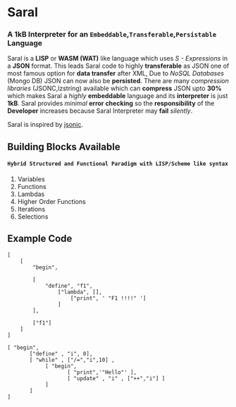 # Saral
### A 1kB Interpreter for an `Embeddable`,`Transferable`,`Persistable` Language
Saral is a **LISP** or **WASM (WAT)** like language which uses *S - Expressions* in a **JSON** format. This leads Saral code to highly **transferable** as JSON one of most famous option for **data transfer** after XML, Due to *NoSQL Databases* (Mongo DB) JSON can now also be **persisted**. There are many *compression libraries* (JSONC,lzstring) available which can **compress** JSON upto **30%** which makes Saral a *highly* **embeddable** language and its **interpreter** is just **1kB**. Saral provides *minimal* **error checking** so the **responsibility** of the **Developer** increases because Saral Interpreter may **fail** *silently*.

Saral is inspired by [jsonic](https://github.com/zaach/jsonic).

## Building Blocks Available
#### `Hybrid Structured and Functional Paradigm with LISP/Scheme like syntax`

1. Variables
2. Functions
3. Lambdas
4. Higher Order Functions
5. Iterations
6. Selections

## Example Code
```
[
    [
        "begin", 
        
        [
            "define", "f1", 
                ["lambda", [],
                    ["print", ' "F1 !!!!" ']
                ]
        ], 
        
        ["f1"]
    ]
]
```
```
[ "begin",
       ["define" , "i", 0],
       [ "while" , ["/=","i",10] ,
            [ "begin",
                   [ "print",'"Hello"' ],
                   [ "update" , "i" , ["++","i"] ]
            ]
       ]
]
```
